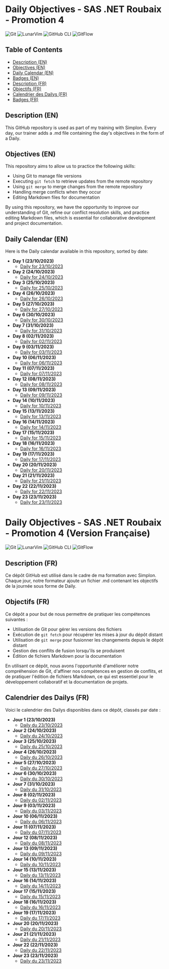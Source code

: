 # Daily Objectives - SAS .NET Roubaix - Promotion 4

![Git](https://img.shields.io/badge/Git-%23F05032.svg?style=for-the-badge&logo=git&logoColor=white)
![LunarVim](https://img.shields.io/badge/LunarVim-%231572B6.svg?style=for-the-badge&logo=lunarvim&logoColor=white)
![GitHub CLI](https://img.shields.io/badge/GitHub_CLI-%23181717.svg?style=for-the-badge&logo=github&logoColor=white)
![GitFlow](https://img.shields.io/badge/GitFlow-%2300814F.svg?style=for-the-badge&logo=git&logoColor=white)

## Table of Contents
- [Description (EN)](#description-en)
- [Objectives (EN)](#objectives-en)
- [Daily Calendar (EN)](#daily-calendar-en)
- [Badges (EN)](#badges-en)
- [Description (FR)](#description-fr)
- [Objectifs (FR)](#objectifs-fr)
- [Calendrier des Dailys (FR)](#calendrier-des-dailys-fr)
- [Badges (FR)](#badges-fr)

## Description (EN)
This GitHub repository is used as part of my training with Simplon. Every day, our trainer adds a .md file containing the day's objectives in the form of a Daily.

## Objectives (EN)
This repository aims to allow us to practice the following skills:
- Using Git to manage file versions
- Executing `git fetch` to retrieve updates from the remote repository
- Using `git merge` to merge changes from the remote repository
- Handling merge conflicts when they occur
- Editing Markdown files for documentation

By using this repository, we have the opportunity to improve our understanding of Git, refine our conflict resolution skills, and practice editing Markdown files, which is essential for collaborative development and project documentation.

## Daily Calendar (EN)
Here is the Daily calendar available in this repository, sorted by date:

- **Day 1 (23/10/2023)**
  - [Daily for 23/10/2023](Jour-01.md)
- **Day 2 (24/10/2023)**
  - [Daily for 24/10/2023](Jour-02.md)
- **Day 3 (25/10/2023)**
  - [Daily for 25/10/2023](Jour-03.md)
- **Day 4 (26/10/2023)**
  - [Daily for 26/10/2023](Jour-04.md)
- **Day 5 (27/10/2023)**
  - [Daily for 27/10/2023](Jour-05.md)
- **Day 6 (30/10/2023)**
  - [Daily for 30/10/2023](Jour-06.md)
- **Day 7 (31/10/2023)**
  - [Daily for 31/10/2023](Jour-07.md)
- **Day 8 (02/11/2023)**
  - [Daily for 02/11/2023](Jour-08.md)
- **Day 9 (03/11/2023)**
  - [Daily for 03/11/2023](Jour-09.md)
- **Day 10 (06/11/2023)**
  - [Daily for 06/11/2023](Jour-10.md)
- **Day 11 (07/11/2023)**
  - [Daily for 07/11/2023](Jour-11.md)
- **Day 12 (08/11/2023)**
  - [Daily for 08/11/2023](Jour-12.md)
- **Day 13 (09/11/2023)**
  - [Daily for 09/11/2023](Jour-13.md)
- **Day 14 (10/11/2023)**
  - [Daily for 10/11/2023](Jour-14.md)
- **Day 15 (13/11/2023)**
  - [Daily for 13/11/2023](Jour-15.md)
- **Day 16 (14/11/2023)**
  - [Daily for 14/11/2023](Jour-16.md)
- **Day 17 (15/11/2023)**
  - [Daily for 15/11/2023](Jour-17.md)
- **Day 18 (16/11/2023)**
  - [Daily for 16/11/2023](Jour-18.md)
- **Day 19 (17/11/2023)**
  - [Daily for 17/11/2023](Jour-19.md)
- **Day 20 (20/11/2023)**
  - [Daily for 20/11/2023](Jour-20.md)
- **Day 21 (21/11/2023)**
  - [Daily for 21/11/2023](Jour-21.md)
- **Day 22 (22/11/2023)**
  - [Daily for 22/11/2023](Jour-22.md)
- **Day 23 (23/11/2023)**
  - [Daily for 23/11/2023](Jour-23.md)

# Daily Objectives - SAS .NET Roubaix - Promotion 4 (Version Française)

![Git](https://img.shields.io/badge/Git-%23F05032.svg?style=for-the-badge&logo=git&logoColor=white)
![LunarVim](https://img.shields.io/badge/LunarVim-%231572B6.svg?style=for-the-badge&logo=lunarvim&logoColor=white)
![GitHub CLI](https://img.shields.io/badge/GitHub_CLI-%23181717.svg?style=for-the-badge&logo=github&logoColor=white)
![GitFlow](https://img.shields.io/badge/GitFlow-%2300814F.svg?style=for-the-badge&logo=git&logoColor=white)

## Description (FR)
Ce dépôt GitHub est utilisé dans le cadre de ma formation avec Simplon. Chaque jour, notre formateur ajoute un fichier .md contenant les objectifs de la journée sous forme de Daily.

## Objectifs (FR)
Ce dépôt a pour but de nous permettre de pratiquer les compétences suivantes :
- Utilisation de Git pour gérer les versions des fichiers
- Exécution de `git fetch` pour récupérer les mises à jour du dépôt distant
- Utilisation de `git merge` pour fusionner les changements depuis le dépôt distant
- Gestion des conflits de fusion lorsqu'ils se produisent
- Édition de fichiers Markdown pour la documentation

En utilisant ce dépôt, nous avons l'opportunité d'améliorer notre compréhension de Git, d'affiner nos compétences en gestion de conflits, et de pratiquer l'édition de fichiers Markdown, ce qui est essentiel pour le développement collaboratif et la documentation de projets.

## Calendrier des Dailys (FR)
Voici le calendrier des Dailys disponibles dans ce dépôt, classés par date :

- **Jour 1 (23/10/2023)**
  - [Daily du 23/10/2023](Jour-01.md)
- **Jour 2 (24/10/2023)**
  - [Daily du 24/10/2023](Jour-02.md)
- **Jour 3 (25/10/2023)**
  - [Daily du 25/10/2023](Jour-03.md)
- **Jour 4 (26/10/2023)**
  - [Daily du 26/10/2023](Jour-04.md)
- **Jour 5 (27/10/2023)**
  - [Daily du 27/10/2023](Jour-05.md)
- **Jour 6 (30/10/2023)**
  - [Daily du 30/10/2023](Jour-06.md)
- **Jour 7 (31/10/2023)**
  - [Daily du 31/10/2023](Jour-07.md)
- **Jour 8 (02/11/2023)**
  - [Daily du 02/11/2023](Jour-08.md)
- **Jour 9 (03/11/2023)**
  - [Daily du 03/11/2023](Jour-09.md)
- **Jour 10 (06/11/2023)**
  - [Daily du 06/11/2023](Jour-10.md)
- **Jour 11 (07/11/2023)**
  - [Daily du 07/11/2023](Jour-11.md)
- **Jour 12 (08/11/2023)**
  - [Daily du 08/11/2023](Jour-12.md)
- **Jour 13 (09/11/2023)**
  - [Daily du 09/11/2023](Jour-13.md)
- **Jour 14 (10/11/2023)**
  - [Daily du 10/11/2023](Jour-14.md)
- **Jour 15 (13/11/2023)**
  - [Daily du 13/11/2023](Jour-15.md)
- **Jour 16 (14/11/2023)**
  - [Daily du 14/11/2023](Jour-16.md)
- **Jour 17 (15/11/2023)**
  - [Daily du 15/11/2023](Jour-17.md)
- **Jour 18 (16/11/2023)**
  - [Daily du 16/11/2023](Jour-18.md)
- **Jour 19 (17/11/2023)**
  - [Daily du 17/11/2023](Jour-19.md)
- **Jour 20 (20/11/2023)**
  - [Daily du 20/11/2023](Jour-20.md)
- **Jour 21 (21/11/2023)**
  - [Daily du 21/11/2023](Jour-21.md)
- **Jour 22 (22/11/2023)**
  - [Daily du 22/11/2023](Jour-22.md)
- **Jour 23 (23/11/2023)**
  - [Daily du 23/11/2023](Jour-23.md)
